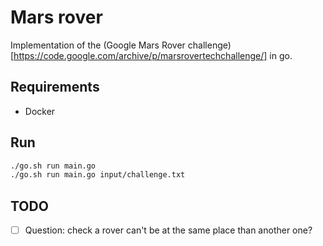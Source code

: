 # Mars rover

Implementation of the (Google Mars Rover challenge)[https://code.google.com/archive/p/marsrovertechchallenge/] in go. 

## Requirements

- Docker

## Run

```bash
./go.sh run main.go
./go.sh run main.go input/challenge.txt
```

## TODO

- [ ] Question: check a rover can't be at the same place than another one?

